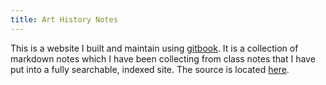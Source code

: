 ```yaml
---
title: Art History Notes
---
```


This is a website I built and maintain using [gitbook](https://gitbook.com). It is a collection of markdown notes which I have been collecting from class notes that I have put into a fully searchable, indexed site. The source is located [here](https://github.com/dylanwilbur/art-history).
